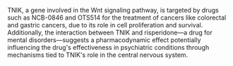 TNIK, a gene involved in the Wnt signaling pathway, is targeted by drugs such as NCB-0846 and OTS514 for the treatment of cancers like colorectal and gastric cancers, due to its role in cell proliferation and survival. Additionally, the interaction between TNIK and risperidone—a drug for mental disorders—suggests a pharmacodynamic effect potentially influencing the drug's effectiveness in psychiatric conditions through mechanisms tied to TNIK's role in the central nervous system.